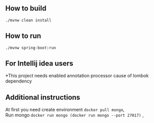 ## How to build
`./mvnw clean install`

## How to run
`./mvnw spring-boot:run`

## For Intellij idea users
*This project needs enabled annotation processor cause of lombok dependency

## Additional instructions
At first you need create environment `docker pull mongo`,<br>
Run mongo  `docker run mongo (docker run mongo --port 27017)` ,<br>


